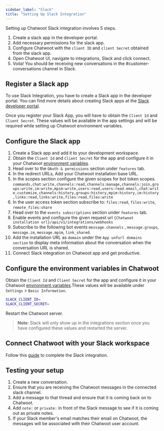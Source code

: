 ```yaml
---
sidebar_label: "Slack"
title: "Setting Up Slack Integration"
---
```


Setting up Chatwoot Slack integration involves 5 steps.

1. Create a slack app in the developer portal.
2. Add necessary permissions for the slack app.
3. Configure Chatwoot with the `client ID` and `client Secret` obtained from the slack app.
4. Open Chatwoot UI, navigate to integrations, Slack and click connect.
5. Voila! You should be receiving new conversations in the #customer-conversations channel in Slack.

## Register a Slack app

To use Slack Integration, you have to create a Slack app in the developer portal. You can find more details about creating Slack apps at the [Slack developer portal](https://api.slack.com/).

Once you register your Slack App, you will have to obtain the `Client Id` and `Client Secret`. These values will be available in the app settings and will be required while setting up Chatwoot environment variables.

## Configure the Slack app

1. Create a Slack app and add it to your development workspace.
2. Obtain the `Client Id` and `Client Secret` for the app and configure it in your Chatwoot [environment variables](/docs/self-hosted/configuration/environment-variables).
3. Head over to the `OAuth & permissions` section under `features` tab.
4. In the redirect URLs, Add your Chatwoot installation base URL.
5. In the scopes section configure the given scopes for bot token scopes. `commands,chat:write,channels:read,channels:manage,channels:join,groups:write,im:write,mpim:write,users:read,users:read.email,chat:write.customize,channels:history,groups:history,mpim:history,im:history,links:read,links:write,files:read,files:write`
6. In the user access token section subscribe to: `files:read`, `files:write`, `remote_files:share`
7. Head over to the `events subscriptions` section under `features` tab.
8. Enable events and configure the given request url `{Chatwoot installation url}/api/v1/integrations/webhooks`
9. Subscribe to the following bot events `message.channels` , `message.groups`, `message.im`, `message.mpim`, `link_shared`.
10. Add the installation URL as `domain` under the `App unfurl domains section` to display meta information about the conversation when the conversation URL is shared.
11. Connect Slack integration on Chatwoot app and get productive.


## Configure the environment variables in Chatwoot

Obtain the `Client Id` and `Client Secret` for the app and configure it in your Chatwoot [environment variables](/docs/self-hosted/configuration/environment-variables).These values will be available under `Settings` > `Basic Information`.

```bash
SLACK_CLIENT_ID=
SLACK_CLIENT_SECRET=
```

Restart the Chatwoot server.


> **Note**: Slack will only show up in the integrations section once you have configured these values and restarted the server.

## Connect Chatwoot with your Slack workspace

Follow this [guide](/docs/product/features/slack) to complete the Slack integration.

## Testing your setup

1. Create a new conversation.
2. Ensure that you are receiving the Chatwoot messages in the connected slack channel.
3. Add a message to that thread and ensure that it is coming back on to Chatwoot.
4. Add `note:` or `private:` in front of the Slack message to see if it is coming out as private notes.
5. If your Slack member's email matches their email on Chatwoot, the messages will be associated with their Chatwoot user account.
